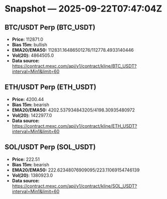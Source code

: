 # Snapshot — 2025-09-22T07:47:04Z

## BTC/USDT Perp (BTC_USDT)
- **Price:** 112871.0
- **Bias 15m:** bullish
- **EMA20/EMA50:** 112831.16486501276/112778.4933140446
- **Vol(20):** 4864505.0
- **Data source:** https://contract.mexc.com/api/v1/contract/kline/BTC_USDT?interval=Min1&limit=60

## ETH/USDT Perp (ETH_USDT)
- **Price:** 4200.44
- **Bias 15m:** bearish
- **EMA20/EMA50:** 4202.537934843205/4198.30935480972
- **Vol(20):** 1422977.0
- **Data source:** https://contract.mexc.com/api/v1/contract/kline/ETH_USDT?interval=Min1&limit=60

## SOL/USDT Perp (SOL_USDT)
- **Price:** 222.51
- **Bias 15m:** bearish
- **EMA20/EMA50:** 222.62348076909095/223.11069154746139
- **Vol(20):** 1380923.0
- **Data source:** https://contract.mexc.com/api/v1/contract/kline/SOL_USDT?interval=Min1&limit=60
